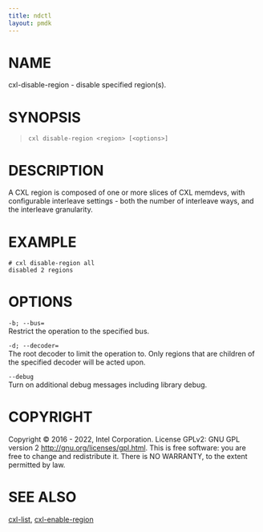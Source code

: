 ```yaml
---
title: ndctl
layout: pmdk
---
```


# NAME

cxl-disable-region - disable specified region(s).

# SYNOPSIS

>     cxl disable-region <region> [<options>]

# DESCRIPTION

A CXL region is composed of one or more slices of CXL memdevs, with
configurable interleave settings - both the number of interleave ways,
and the interleave granularity.

# EXAMPLE

    # cxl disable-region all
    disabled 2 regions

# OPTIONS

`-b; --bus=`  
Restrict the operation to the specified bus.

<!-- -->

`-d; --decoder=`  
The root decoder to limit the operation to. Only regions that are
children of the specified decoder will be acted upon.

<!-- -->

`--debug`  
Turn on additional debug messages including library debug.

# COPYRIGHT

Copyright © 2016 - 2022, Intel Corporation. License GPLv2: GNU GPL
version 2 <http://gnu.org/licenses/gpl.html>. This is free software: you
are free to change and redistribute it. There is NO WARRANTY, to the
extent permitted by law.

# SEE ALSO

[cxl-list](cxl-list.md), [cxl-enable-region](cxl-enable-region.md)
